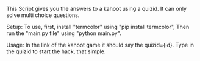 This Script gives you the answers to a kahoot using a quizid.
It can only solve multi choice questions.

Setup:
To use, first, install "termcolor" using "pip install termcolor",
Then run the "main.py file" using "python main.py".

Usage:
In the link of the kahoot game it should say the quizid={id}.
Type in the quizid to start the hack, that simple.
